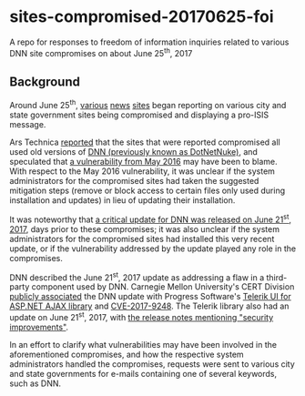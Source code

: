 # sites-compromised-20170625-foi
A repo for responses to freedom of information inquiries related to various DNN site compromises on about June 25<sup>th</sup>, 2017

## Background
Around June 25<sup>th</sup>, [various](http://www.cnn.com/2017/06/25/politics/kasich-hack-isis/index.html) [news](http://thehill.com/policy/cybersecurity/339395-kasichs-website-hacked-with-what-appears-to-be-pro-isis-messages) [sites](http://www.chicagotribune.com/news/nationworld/ct-ohio-government-websites-hacked-islamic-state-20170625-story.html) began reporting on various city and state government sites being compromised and displaying a pro-ISIS message.

Ars Technica [reported](https://arstechnica.com/information-technology/2017/06/ohio-gov-kasichs-website-dozens-of-others-defaced-using-year-old-exploit/) that the sites that were reported compromised all used old versions of [DNN (previously known as DotNetNuke)](http://www.dnnsoftware.com/community/download), and speculated that [a vulnerability from May 2016](https://www.cisecurity.org/advisory/vulnerability-in-dotnetnuke-dnn-content-management-system-could-allow-for-unauthorized-access/) may have been to blame. With respect to the May 2016 vulnerability, it was unclear if the system administrators for the compromised sites had taken the suggested mitigation steps (remove or block access to certain files only used during installation and updates) in lieu of updating their installation.

It was noteworthy that [a critical update for DNN was released on June 21<sup>st</sup>, 2017](http://www.dnnsoftware.com/community-blog/cid/155436/critical-security-update--june-2017), days prior to these compromises; it was also unclear if the system administrators for the compromised sites had installed this very recent update, or if the vulnerability addressed by the update played any role in the compromises.

DNN described the June 21<sup>st</sup>, 2017 update as addressing a flaw in a third-party component used by DNN. Carnegie Mellon University's CERT Division [publicly associated](https://www.kb.cert.org/vuls/id/TNOY-APDS9B) the DNN update with Progress Software's [Telerik UI for ASP.NET AJAX library](http://www.telerik.com/products/aspnet-ajax.aspx) and [CVE-2017-9248](http://www.telerik.com/support/kb/aspnet-ajax/details/cryptographic-weakness). The Telerik library also had an update on June 21<sup>st</sup>, 2017, with [the release notes mentioning "security improvements"](http://www.telerik.com/support/whats-new/aspnet-ajax/release-history/ui-for-asp-net-ajax-r2-2017-sp1-version-2017-2-621).

In an effort to clarify what vulnerabilities may have been involved in the aforementioned compromises, and how the respective system administrators handled the compromises, requests were sent to various city and state governments for e-mails containing one of several keywords, such as DNN.
